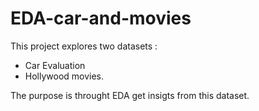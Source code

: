# EDA-car-and-movies
This project explores two datasets : 
* Car Evaluation 
* Hollywood movies.  

The purpose is throught EDA get insigts from this dataset.
